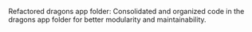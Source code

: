 Refactored dragons app folder: Consolidated and organized code in the dragons app folder for better modularity and maintainability.
